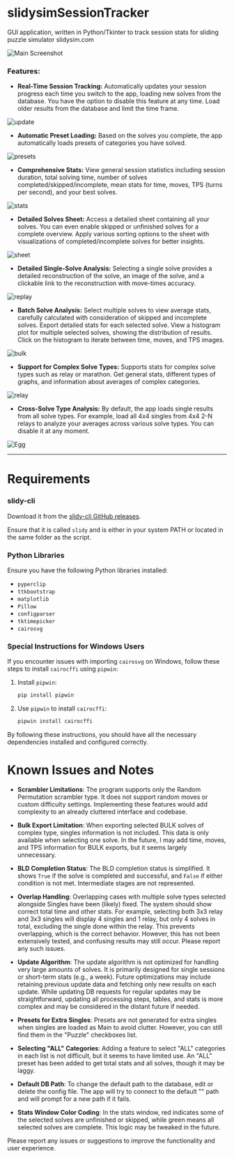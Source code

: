 # slidysimSessionTracker
GUI application, written in Python/Tkinter to track session stats for sliding puzzle simulator slidysim.com

![Main Screenshot](github_examples/main.png)

### Features:

- **Real-Time Session Tracking:** Automatically updates your session progress each time you switch to the app, loading new solves from the database. You have the option to disable this feature at any time. Load older results from the database and limit the time frame.

![update](github_examples/update.gif)

- **Automatic Preset Loading:** Based on the solves you complete, the app automatically loads presets of categories you have solved.

![presets](github_examples/presets.png)

- **Comprehensive Stats:** View general session statistics including session duration, total solving time, number of solves completed/skipped/incomplete, mean stats for time, moves, TPS (turns per second), and your best solves.

![stats](github_examples/stats.png)

- **Detailed Solves Sheet:** Access a detailed sheet containing all your solves. You can even enable skipped or unfinished solves for a complete overview. Apply various sorting options to the sheet with visualizations of completed/incomplete solves for better insights.

![sheet](github_examples/sheet.png)

- **Detailed Single-Solve Analysis:** Selecting a single solve provides a detailed reconstruction of the solve, an image of the solve, and a clickable link to the reconstruction with move-times accuracy.

![replay](github_examples/replay.gif)

- **Batch Solve Analysis:** Select multiple solves to view average stats, carefully calculated with consideration of skipped and incomplete solves. Export detailed stats for each selected solve. View a histogram plot for multiple selected solves, showing the distribution of results. Click on the histogram to iterate between time, moves, and TPS images.

![bulk](github_examples/bulk.png)

- **Support for Complex Solve Types:** Supports stats for complex solve types such as relay or marathon. Get general stats, different types of graphs, and information about averages of complex categories.

![relay](github_examples/relay.png)

- **Cross-Solve Type Analysis:** By default, the app loads single results from all solve types. For example, load all 4x4 singles from 4x4 2-N relays to analyze your averages across various solve types. You can disable it at any moment.

![Egg](github_examples/Egg.png)

---


# Requirements

### slidy-cli
Download it from the [slidy-cli GitHub releases](https://github.com/benwh1/slidy-cli/releases/tag/v0.2.0). 

Ensure that it is called `slidy` and is either in your system PATH or located in the same folder as the script.

### Python Libraries
Ensure you have the following Python libraries installed:

- `pyperclip`
- `ttkbootstrap`
- `matplotlib`
- `Pillow`
- `configparser`
- `tktimepicker`
- `cairosvg`

### Special Instructions for Windows Users
If you encounter issues with importing `cairosvg` on Windows, follow these steps to install `cairocffi` using `pipwin`:

1. Install `pipwin`:
   ```sh
   pip install pipwin
   ```

2. Use `pipwin` to install `cairocffi`:
   ```sh
   pipwin install cairocffi
   ```

By following these instructions, you should have all the necessary dependencies installed and configured correctly.
# Known Issues and Notes

- **Scrambler Limitations**: The program supports only the Random Permutation scrambler type. It does not support random moves or custom difficulty settings. Implementing these features would add complexity to an already cluttered interface and codebase.
  
- **Bulk Export Limitation**: When exporting selected BULK solves of complex type, singles information is not included. This data is only available when selecting one solve. In the future, I may add time, moves, and TPS information for BULK exports, but it seems largely unnecessary.

- **BLD Completion Status**: The BLD completion status is simplified. It shows `True` if the solve is completed and successful, and `False` if either condition is not met. Intermediate stages are not represented.

- **Overlap Handling**: Overlapping cases with multiple solve types selected alongside Singles have been (likely) fixed. The system should show correct total time and other stats. For example, selecting both 3x3 relay and 3x3 singles will display 4 singles and 1 relay, but only 4 solves in total, excluding the single done within the relay. This prevents overlapping, which is the correct behavior. However, this has not been extensively tested, and confusing results may still occur. Please report any such issues.

- **Update Algorithm**: The update algorithm is not optimized for handling very large amounts of solves. It is primarily designed for single sessions or short-term stats (e.g., a week). Future optimizations may include retaining previous update data and fetching only new results on each update. While updating DB requests for regular updates may be straightforward, updating all processing steps, tables, and stats is more complex and may be considered in the distant future if needed.

- **Presets for Extra Singles**: Presets are not generated for extra singles when singles are loaded as Main to avoid clutter. However, you can still find them in the "Puzzle" checkboxes list.

- **Selecting "ALL" Categories**: Adding a feature to select "ALL" categories in each list is not difficult, but it seems to have limited use. An "ALL" preset has been added to get total stats and all solves, though it may be laggy.

- **Default DB Path**: To change the default path to the database, edit or delete the config file. The app will try to connect to the default "" path and will prompt for a new path if it fails.

- **Stats Window Color Coding**: In the stats window, red indicates some of the selected solves are unfinished or skipped, while green means all selected solves are complete. This logic may be tweaked in the future.

Please report any issues or suggestions to improve the functionality and user experience.